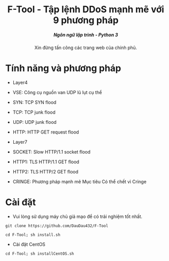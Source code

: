 

<h1 align="center">F-Tool - Tập lệnh DDoS mạnh mẽ với 9 phương pháp</h1>
<em><h5 align="center">Ngôn ngữ lập trình - Python 3</h5></em>

<p align="center">Xin đừng tấn công các trang web của chính phủ.</p>

# Tính năng và phương pháp

* Layer4

* VSE: Công cụ nguồn van UDP lũ lụt cụ thể
* SYN: TCP SYN flood
* TCP: TCP junk flood
* UDP:  UDP junk flood
* HTTP: HTTP GET request flood

* Layer7

* SOCKET: Slow HTTP/1.1 socket flood
* HTTP1: TLS HTTP/1.1 GET flood
* HTTP2: TLS HTTP/2 GET flood
* CRINGE: Phương pháp mạnh mẽ Mục tiêu Có thể chết vì Cringe

# Cài đặt

* Vui lòng sử dụng máy chủ giả mạo để có trải nghiệm tốt nhất.

```
git clone https://github.com/DauDau432/F-Tool
```
```
cd F-Tool; sh install.sh
```

* Cài đặt CentOS

```
cd F-Tool; sh installCentOS.sh
```
